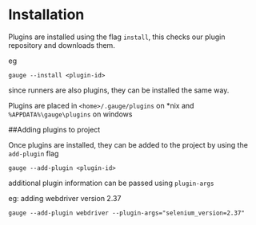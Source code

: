 # Installation

Plugins are installed using the flag `install`, this checks our plugin repository and downloads them.

eg
```
gauge --install <plugin-id>
```

since runners are also plugins, they can be installed the same way.

Plugins are placed in `<home>/.gauge/plugins` on *nix and `%APPDATA%\gauge\plugins` on windows

##Adding plugins to project

Once plugins are installed, they can be added to the project by
using the `add-plugin` flag

```
gauge --add-plugin <plugin-id>
```
additional plugin information can be passed using `plugin-args`

eg: adding webdriver version 2.37

```
gauge --add-plugin webdriver --plugin-args="selenium_version=2.37"
```

